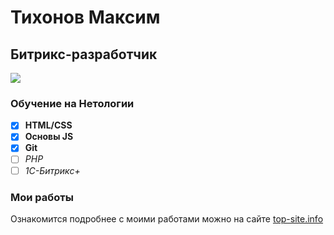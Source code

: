 # Тихонов Максим

## Битрикс-разработчик

![](https://avatars.githubusercontent.com/u/121362225?v=4)

### Обучение на Нетологии
- [x] **HTML/CSS**
- [x] **Основы JS**
- [x] **Git**
- [ ] _PHP_
- [ ] _1C-Битрикс+_

### Мои работы

Ознакомится подробнее с моими работами можно на сайте [top-site.info](https://top-site.info)
